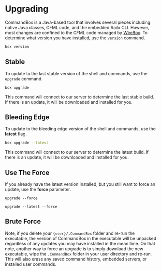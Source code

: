 # Upgrading

CommandBox is a Java-based tool that involves several pieces including
native Java classes, CFML code, and the embedded Railo CLI. However, most changes
are confined to the CFML code managed by [WireBox](http://wiki.coldbox.org/wiki/WireBox.cfm). To determine what version you have
installed, use the `version` command.

```bash
box version
```

## Stable

To update to the last stable version of the shell and commands, use the `upgrade` command.

```bash
box upgrade
```

This command will connect to our server to determine the last stable build. If there is an update, it will be downloaded and installed for you.


## Bleeding Edge

To update to the bleeding edge version of the shell and commands, use the **latest** flag.

```bash
box upgrade --latest
```

This command will connect to our server to determine the latest build.  If there is an update, it will be downloaded and installed for you.

Use The Force
-------------

If you already have the latest version installed, but you still want to
force an update, use the **force** parameter.

    upgrade --force

    upgrade --latest --force

Brute Force
-----------

Note, if you delete your `{user}/.CommandBox` folder and re-run the
executable, the version of CommandBox in the executable will be unpacked
regardless of any updates you may have installed in the mean time. On
that note, another way to force an upgrade is to simply download the new
executable, wipe the `.CommandBox` folder in your user directory and
re-run. This will also erase any saved command history, embedded
servers, or installed user commands.